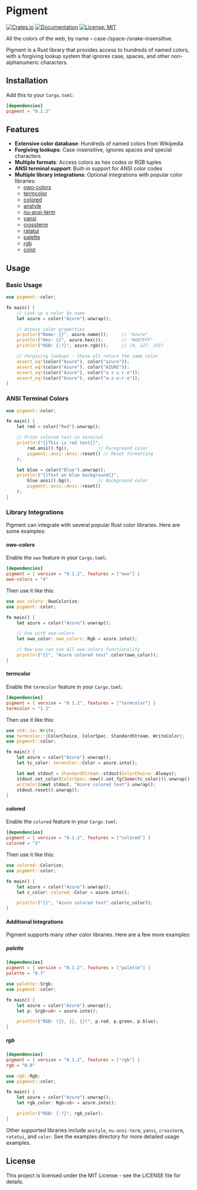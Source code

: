 # Pigment

[![Crates.io](https://img.shields.io/crates/v/pigment.svg)](https://crates.io/crates/pigment)
[![Documentation](https://docs.rs/pigment/badge.svg)](https://docs.rs/pigment)
[![License: MIT](https://img.shields.io/badge/License-MIT-yellow.svg)](https://opensource.org/licenses/MIT)

All the colors of the web, by name – case-/space-/snake-insensitive.

Pigment is a Rust library that provides access to hundreds of named colors, with a forgiving lookup system that ignores case, spaces, and other non-alphanumeric characters.

## Installation

Add this to your `Cargo.toml`:

```toml
[dependencies]
pigment = "0.1.2"
```

## Features

- **Extensive color database**: Hundreds of named colors from Wikipedia
- **Forgiving lookups**: Case-insensitive, ignores spaces and special characters
- **Multiple formats**: Access colors as hex codes or RGB tuples
- **ANSI terminal support**: Built-in support for ANSI color codes
- **Multiple library integrations**: Optional integrations with popular color libraries:
  - [owo-colors](https://github.com/jam1garner/owo-colors)
  - [termcolor](https://github.com/BurntSushi/termcolor)
  - [colored](https://github.com/colored-rs/colored)
  - [anstyle](https://github.com/rust-cli/anstyle)
  - [nu-ansi-term](https://github.com/nushell/nu-ansi-term)
  - [yansi](https://github.com/SergioBenitez/yansi)
  - [crossterm](https://github.com/crossterm-rs/crossterm)
  - [ratatui](https://github.com/ratatui-org/ratatui)
  - [palette](https://github.com/Ogeon/palette)
  - [rgb](https://github.com/kornelski/rust-rgb)
  - [color](https://github.com/YushiOMOTE/rgy)

## Usage

### Basic Usage

```rust
use pigment::color;

fn main() {
    // Look up a color by name
    let azure = color("Azure").unwrap();

    // Access color properties
    println!("Name: {}", azure.name());     // "Azure"
    println!("Hex: {}", azure.hex());       // "#007FFF"
    println!("RGB: {:?}", azure.rgb());     // (0, 127, 255)

    // Forgiving lookups - these all return the same color
    assert_eq!(color("Azure"), color("azure"));
    assert_eq!(color("Azure"), color("AZURE"));
    assert_eq!(color("Azure"), color("a z u r e"));
    assert_eq!(color("Azure"), color("a-z-u-r-e"));
}
```

### ANSI Terminal Colors

```rust
use pigment::color;

fn main() {
    let red = color("Red").unwrap();

    // Print colored text in terminal
    println!("{}This is red text{}",
        red.ansi().fg(),           // Foreground color
        pigment::ansi::Ansi::reset() // Reset formatting
    );

    let blue = color("Blue").unwrap();
    println!("{}Text on blue background{}",
        blue.ansi().bg(),          // Background color
        pigment::ansi::Ansi::reset()
    );
}
```

### Library Integrations

Pigment can integrate with several popular Rust color libraries. Here are some examples:

#### owo-colors

Enable the `owo` feature in your `Cargo.toml`:

```toml
[dependencies]
pigment = { version = "0.1.2", features = ["owo"] }
owo-colors = "4"
```

Then use it like this:

```rust
use owo_colors::OwoColorize;
use pigment::color;

fn main() {
    let azure = color("Azure").unwrap();

    // Use with owo-colors
    let owo_color: owo_colors::Rgb = azure.into();

    // Now you can use all owo-colors functionality
    println!("{}", "Azure colored text".color(owo_color));
}
```

#### termcolor

Enable the `termcolor` feature in your `Cargo.toml`:

```toml
[dependencies]
pigment = { version = "0.1.2", features = ["termcolor"] }
termcolor = "1.2"
```

Then use it like this:

```rust
use std::io::Write;
use termcolor::{ColorChoice, ColorSpec, StandardStream, WriteColor};
use pigment::color;

fn main() {
    let azure = color("Azure").unwrap();
    let tc_color: termcolor::Color = azure.into();

    let mut stdout = StandardStream::stdout(ColorChoice::Always);
    stdout.set_color(ColorSpec::new().set_fg(Some(tc_color))).unwrap();
    writeln!(&mut stdout, "Azure colored text").unwrap();
    stdout.reset().unwrap();
}
```

#### colored

Enable the `colored` feature in your `Cargo.toml`:

```toml
[dependencies]
pigment = { version = "0.1.2", features = ["colored"] }
colored = "2"
```

Then use it like this:

```rust
use colored::Colorize;
use pigment::color;

fn main() {
    let azure = color("Azure").unwrap();
    let c_color: colored::Color = azure.into();

    println!("{}", "Azure colored text".color(c_color));
}
```

#### Additional Integrations

Pigment supports many other color libraries. Here are a few more examples:

##### palette

```toml
[dependencies]
pigment = { version = "0.1.2", features = ["palette"] }
palette = "0.7"
```

```rust
use palette::Srgb;
use pigment::color;

fn main() {
    let azure = color("Azure").unwrap();
    let p: Srgb<u8> = azure.into();

    println!("RGB: ({}, {}, {})", p.red, p.green, p.blue);
}
```

##### rgb

```toml
[dependencies]
pigment = { version = "0.1.2", features = ["rgb"] }
rgb = "0.8"
```

```rust
use rgb::Rgb;
use pigment::color;

fn main() {
    let azure = color("Azure").unwrap();
    let rgb_color: Rgb<u8> = azure.into();

    println!("RGB: {:?}", rgb_color);
}
```

Other supported libraries include `anstyle`, `nu-ansi-term`, `yansi`, `crossterm`, `ratatui`, and `color`.
See the examples directory for more detailed usage examples.

## License

This project is licensed under the MIT License - see the LICENSE file for details.
